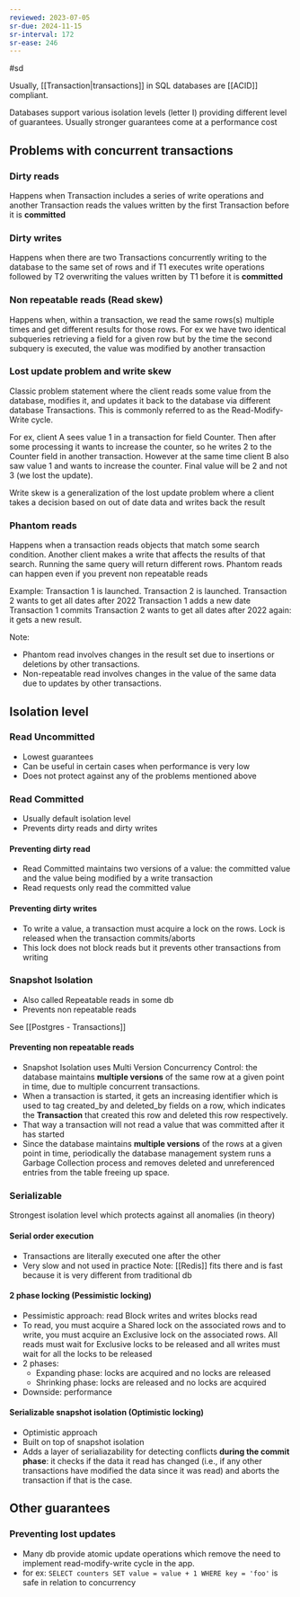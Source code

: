 ```yaml
---
reviewed: 2023-07-05
sr-due: 2024-11-15
sr-interval: 172
sr-ease: 246
---
```


#sd

Usually, [[Transaction|transactions]] in SQL databases are [[ACID]] compliant.

Databases support various isolation levels (letter I) providing different level of guarantees.
Usually stronger guarantees come at a performance cost

## Problems with concurrent transactions

### Dirty reads

Happens when Transaction includes a series of write operations and another Transaction reads the values written by the first Transaction before it is **committed**

### Dirty writes

Happens when there are two Transactions concurrently writing to the database to the same set of rows and if T1 executes write operations followed by T2 overwriting the values written by T1 before it is **committed**

### Non repeatable reads (Read skew)

Happens when, within a transaction, we read the same rows(s) multiple times and get different results for those rows.
For ex we have two identical subqueries retrieving a field for a given row but by the time the second subquery is executed, the value was modified by another transaction

### Lost update problem and write skew

Classic problem statement where the client reads some value from the database, modifies it, and updates it back to the database via different database Transactions. This is commonly referred to as the Read-Modify-Write cycle.

For ex, client A sees value 1 in a transaction for field Counter. Then after some processing it wants to increase the counter, so he writes 2 to the Counter field in another transaction.
However at the same time client B also saw value 1 and wants to increase the counter. Final value will be 2 and not 3 (we lost the update).

Write skew is a generalization of the lost update problem where a client takes a decision based on out of date data and writes back the result

### Phantom reads

Happens when a transaction reads objects that match some search condition. Another client
makes a write that affects the results of that search. Running the same query will return different rows.
Phantom reads can happen even if you prevent non repeatable reads

Example:
Transaction 1 is launched.
Transaction 2 is launched.
Transaction 2 wants to get all dates after 2022
Transaction 1 adds a new date
Transaction 1 commits
Transaction 2 wants to get all dates after 2022 again: it gets a new result.

Note:

- Phantom read involves changes in the result set due to insertions or deletions by other transactions.
- Non-repeatable read involves changes in the value of the same data due to updates by other transactions.

## Isolation level

### Read Uncommitted

- Lowest guarantees
- Can be useful in certain cases when performance is very low
- Does not protect against any of the problems mentioned above

### Read Committed

- Usually default isolation level
- Prevents dirty reads and dirty writes

#### Preventing dirty read

- Read Committed maintains two versions of a value: the committed value and the value being modified by a write transaction
- Read requests only read the committed value

#### Preventing dirty writes

- To write a value, a transaction must acquire a lock on the rows. Lock is released when the transaction commits/aborts
- This lock does not block reads but it prevents other transactions from writing

### Snapshot Isolation

- Also called Repeatable reads in some db
- Prevents non repeatable reads

See [[Postgres - Transactions]]

#### Preventing non repeatable reads

- Snapshot Isolation uses Multi Version Concurrency Control: the database maintains **multiple versions** of the same row at a given point in time, due to multiple concurrent transactions.
- When a transaction is started, it gets an increasing identifier which is used to tag created_by and deleted_by fields on a row, which indicates the **Transaction** that created this row and deleted this row respectively.
- That way a transaction will not read a value that was committed after it has started
- Since the database maintains **multiple versions** of the rows at a given point in time, periodically the database management system runs a Garbage Collection process and removes deleted and unreferenced entries from the table freeing up space.

### Serializable

Strongest isolation level which protects against all anomalies (in theory)

#### Serial order execution

- Transactions are literally executed one after the other
- Very slow and not used in practice
  Note: [[Redis]] fits there and is fast because it is very different from traditional db

#### 2 phase locking (Pessimistic locking)

- Pessimistic approach: read Block writes and writes blocks read
- To read, you must acquire a Shared lock on the associated rows and to write, you must acquire an Exclusive lock on the associated rows. All reads must wait for Exclusive locks to be released and all writes must wait for all the locks to be released
- 2 phases:
  - Expanding phase: locks are acquired and no locks are released
  - Shrinking phase: locks are released and no locks are acquired
- Downside: performance

#### Serializable snapshot isolation (Optimistic locking)

- Optimistic approach
- Built on top of snapshot isolation
- Adds a layer of serialiazability for detecting conflicts **during the commit phase**: it checks if the data it read has changed (i.e., if any other transactions have modified the data since it was read) and aborts the transaction if that is the case.

## Other guarantees

### Preventing lost updates

- Many db provide atomic update operations which remove the need to implement read-modify-write cycle in the app.
- for ex: `SELECT counters SET value = value + 1 WHERE key = 'foo'` is safe in relation to concurrency
